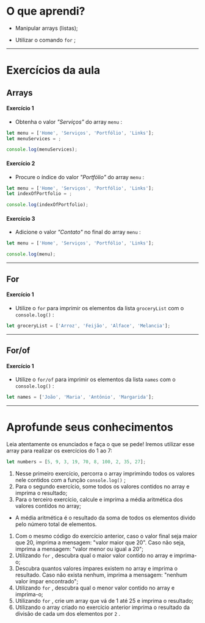 # O que aprendi?

- Manipular arrays (listas);

- Utilizar o comando `for` ;

  

------

# Exercícios da aula

## Arrays

#### Exercício 1

- Obtenha o valor *"Serviços"* do array `menu` :

```javascript
let menu = ['Home', 'Serviços', 'Portfólio', 'Links'];
let menuServices = ;

console.log(menuServices);
```

#### Exercício 2

- Procure o índice do valor *"Portfólio"* do array `menu` :

```javascript
let menu = ['Home', 'Serviços', 'Portfólio', 'Links'];
let indexOfPortfolio = ;

console.log(indexOfPortfolio);
```

#### Exercício 3

- Adicione o valor *"Contato"* no final do array `menu` :

```javascript
let menu = ['Home', 'Serviços', 'Portfólio', 'Links'];

console.log(menu);
```

------

## For

#### Exercício 1

- Utilize o `for` para imprimir os elementos da lista `groceryList` com o `console.log()` :

```javascript
let groceryList = ['Arroz', 'Feijão', 'Alface', 'Melancia'];
```

------

## For/of

#### Exercício 1

- Utilize o `for/of` para imprimir os elementos da lista `names` com o `console.log()` :

```javascript
let names = ['João', 'Maria', 'Antônio', 'Margarida'];
```

------

# Aprofunde seus conhecimentos

Leia atentamente os enunciados e faça o que se pede! Iremos utilizar esse array para realizar os exercícios do 1 ao 7:

```javascript
let numbers = [5, 9, 3, 19, 70, 8, 100, 2, 35, 27];
```

1. Nesse primeiro exercício, percorra o array imprimindo todos os valores nele contidos com a função `console.log()` ;
2. Para o segundo exercício, some todos os valores contidos no array e imprima o resultado;
3. Para o terceiro exercício, calcule e imprima a média aritmética dos valores contidos no array;

- A média aritmética é o resultado da soma de todos os elementos divido pelo número total de elementos.

1. Com o mesmo código do exercício anterior, caso o valor final seja maior que 20, imprima a mensagem: "valor maior que 20". Caso não seja, imprima a mensagem: "valor menor ou igual a 20";
2. Utilizando `for` , descubra qual o maior valor contido no array e imprima-o;
3. Descubra quantos valores ímpares existem no array e imprima o resultado. Caso não exista nenhum, imprima a mensagem: "nenhum valor ímpar encontrado";
4. Utilizando `for` , descubra qual o menor valor contido no array e imprima-o;
5. Utilizando `for` , crie um array que vá de 1 até 25 e imprima o resultado;
6. Utilizando o array criado no exercício anterior imprima o resultado da divisão de cada um dos elementos por `2` .